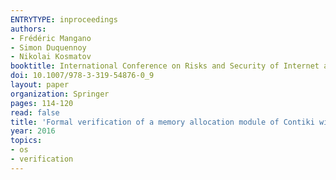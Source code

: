 ```yaml
---
ENTRYTYPE: inproceedings
authors:
- Frédéric Mangano
- Simon Duquennoy
- Nikolai Kosmatov
booktitle: International Conference on Risks and Security of Internet and Systems
doi: 10.1007/978-3-319-54876-0_9
layout: paper
organization: Springer
pages: 114-120
read: false
title: 'Formal verification of a memory allocation module of Contiki with Frama-C: a case study'
year: 2016
topics:
- os
- verification
---
```

